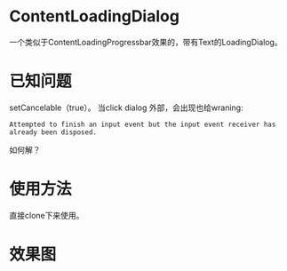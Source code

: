 # ContentLoadingDialog
一个类似于ContentLoadingProgressbar效果的，带有Text的LoadingDialog。

# 已知问题
setCancelable（true）。 当click dialog 外部，会出现也给wraning: 
```
Attempted to finish an input event but the input event receiver has already been disposed.
```

如何解？

# 使用方法
直接clone下来使用。

# 效果图

